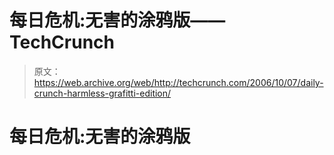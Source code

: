 # 每日危机:无害的涂鸦版——TechCrunch

> 原文：<https://web.archive.org/web/http://techcrunch.com/2006/10/07/daily-crunch-harmless-grafitti-edition/>

# 每日危机:无害的涂鸦版